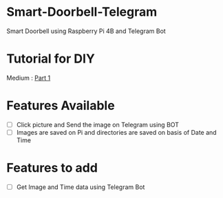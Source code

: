 # Smart-Doorbell-Telegram
Smart Doorbell using Raspberry Pi 4B and Telegram Bot

# Tutorial for DIY
Medium : [Part 1]("https://lagnos.medium.com/raspberry-pi-doorbell-with-telegram-bot-part-1-fa75d747524d")

# Features Available
- [ ] Click picture and Send the image on Telegram using BOT
- [ ] Images are saved on Pi and directories are saved on basis of Date and Time

# Features to add
- [ ] Get Image and Time data using Telegram Bot